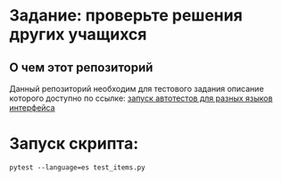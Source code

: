 # Задание: проверьте решения других учащихся

## О чем этот репозиторий
Данный репозиторий необходим для тестового задания описание которого доступно по ссылке: [запуск автотестов для разных языков интерфейса](https://stepik.org/lesson/237240/step/9?unit=209628)

# Запуск скрипта: 
`pytest --language=es test_items.py`